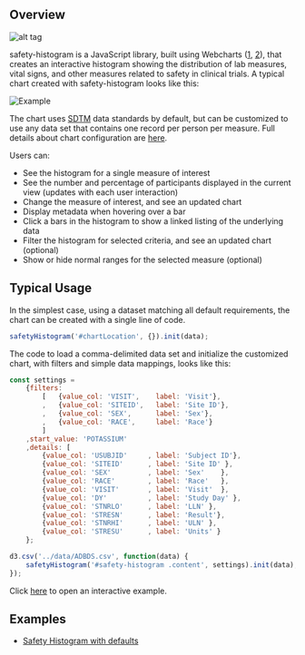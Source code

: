 ## Overview
![alt tag](https://user-images.githubusercontent.com/31038805/33951165-3e6299dc-dffc-11e7-82c6-0ffd133f42ac.gif)

safety-histogram is a JavaScript library, built using Webcharts ([1](https://github.com/RhoInc/Webcharts), [2](https://github.com/RhoInc/webcharts-wrapper-boilerplate)), that creates an interactive histogram showing the distribution of lab measures, vital signs, and other measures related to safety in clinical trials. A typical chart created with safety-histogram looks like this: 

![Example](https://github.com/RhoInc/safety-histogram/wiki/img/example.PNG)

The chart uses [SDTM](http://www.cdisc.org/sdtm) data standards by default, but can be customized to use any data set that contains one record per person per measure. Full details about chart configuration are [here](Configuration).

Users can:
* See the histogram for a single measure of interest
* See the number and percentage of participants displayed in the current view (updates with each user interaction)
* Change the measure of interest, and see an updated chart
* Display metadata when hovering over a bar
* Click a bars in the histogram to show a linked listing of the underlying data
* Filter the histogram for selected criteria, and see an updated chart (optional)
* Show or hide normal ranges for the selected measure (optional)

## Typical Usage

In the simplest case, using a dataset matching all default requirements, the chart can be created with a single line of code.

```javascript
safetyHistogram('#chartLocation', {}).init(data);
```

The code to load a comma-delimited data set and initialize the customized chart, with filters and simple data mappings, looks like this: 

```javascript
const settings =
    {filters:
        [   {value_col: 'VISIT',    label: 'Visit'},
        ,   {value_col: 'SITEID',   label: 'Site ID'},
        ,   {value_col: 'SEX',      label: 'Sex'},
        ,   {value_col: 'RACE',     label: 'Race'}
        ]
    ,start_value: 'POTASSIUM'
    ,details: [
        {value_col: 'USUBJID'     , label: 'Subject ID'},
        {value_col: 'SITEID'      , label: 'Site ID' },
        {value_col: 'SEX'         , label: 'Sex'    },
        {value_col: 'RACE'        , label: 'Race'   },
        {value_col: 'VISIT'       , label: 'Visit'  },
        {value_col: 'DY'          , label: 'Study Day' },    
        {value_col: 'STNRLO'      , label: 'LLN' },
        {value_col: 'STRESN'      , label: 'Result'}, 
        {value_col: 'STNRHI'      , label: 'ULN' },
        {value_col: 'STRESU'      , label: 'Units' }
    };

d3.csv('../data/ADBDS.csv', function(data) {
    safetyHistogram('#safety-histogram .content', settings).init(data);
});
```

Click [here](https://rhoinc.github.io/viz-library/examples/0008-safetyExplorer-default/safety-histogram/) to open an interactive example.

## Examples

- [Safety Histogram with defaults](https://rhoinc.github.io/viz-library/examples/0008-safetyExplorer-default/safety-histogram/)


